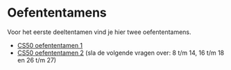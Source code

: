 # Oefententamens

Voor het eerste deeltentamen vind je hier twee oefententamens.

* [CS50 oefententamen 1](samplequiz1.pdf)
* [CS50 oefententamen 2](samplequiz2.pdf) (sla de volgende vragen over: 8 t/m 14, 16 t/m 18 en 26 t/m 27)

<!--
## Quiz

The course has one 90-minute quiz. It is "closed-book." You may utilize during each quiz a pen or pencil, nothing else.

Unless arranged with the course's heads in advance, quizzes cannot ordinarily be taken at alternative times even if missed by accident, except in cases of medical emergency.

Anything in lectures from weeks 0 through 5 can be on the quiz. So best to review all lecture notes! But a lot more tips on studying are in this review session:

![embed](https://www.youtube.com/embed/EsitjLpe6e8)

(Ignore anything from linked lists onward!)

Finally, if in trouble on a particular topic, there is [CS50 Study](https://study.cs50.net), which has an overview of many important parts of the course and links to all relevant materials on each topic.
-->
